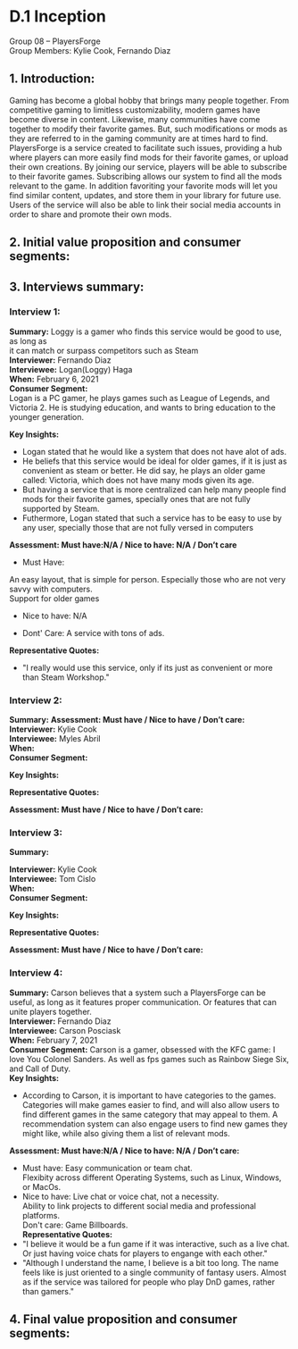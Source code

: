 # D.1 Inception

Group 08 – PlayersForge\
Group Members: Kylie Cook, Fernando Diaz

## 1. Introduction:

Gaming has become a global hobby that brings many people together. From competitive gaming to limitless customizability, modern games have
become diverse in content. Likewise, many communities have come together to modify their favorite games. But, such modifications or mods as
they are referred to in the gaming community are at times hard to find. PlayersForge is a service created to facilitate such issues, providing
a hub where players can more easily find mods for their favorite games, or upload their own creations. By joining our service, players will
be able to subscribe to their favorite games. Subscribing allows our system to find all the mods relevant to the game. In addition favoriting your
favorite mods will let you find similar content, updates, and store them in your library for future use. Users of the service will also be able to link
their social media accounts in order to share and promote their own mods.


## 2. Initial value proposition and consumer segments:


## 3. Interviews summary:


### Interview 1: 

**Summary:** Loggy is a gamer who finds this service would be good to use, as long as\
it can match or surpass competitors such as Steam\
**Interviewer:** Fernando Diaz\
**Interviewee:** Logan(Loggy) Haga\
**When:** February 6, 2021\
**Consumer Segment:**\
Logan is a PC gamer, he plays games such as League of Legends, and Victoria 2.
He is studying education, and wants to bring education to the younger generation.

**Key Insights:**
- Logan stated that he would like a system that does not have alot of ads.
- He beliefs that this service would be ideal for older games, if it is just as
convenient as steam or better. He did say, he plays an older game called:
Victoria, which does not have many mods given its age.
- But having a service that is more centralized can help many people find mods
for their favorite games, specially ones that are not fully supported by Steam.
- Futhermore, Logan stated that such a service has to be easy to use by any
user, specially those that are not fully versed in computers

**Assessment: Must have:N/A / Nice to have: N/A / Don’t care**

- Must Have:

An easy layout, that is simple for person. Especially those who are not very savvy with computers.\
Support for older games

- Nice to have:
N/A

- Dont' Care: 
A service with tons of ads. 

**Representative Quotes:**
- "I really would use this service, only if its just as convenient or more than Steam Workshop."

### Interview 2:

**Summary:**
**Assessment: Must have / Nice to have / Don’t care:**
**Interviewer:** Kylie Cook\
**Interviewee:** Myles Abril\
**When:**\
**Consumer Segment:**

**Key Insights:**

**Representative Quotes:**

**Assessment: Must have / Nice to have / Don’t care:**

### Interview 3:

**Summary:**

**Interviewer:** Kylie Cook\
**Interviewee:** Tom Cislo\
**When:**\
**Consumer Segment:**

**Key Insights:**

**Representative Quotes:**


**Assessment: Must have / Nice to have / Don’t care:**
 

### Interview 4:
**Summary:** Carson believes that a system such a PlayersForge can be useful, as long as it
features proper communication. Or features that can unite players together.  
**Interviewer:** Fernando Diaz \
**Interviewee:** Carson Posciask \
**When:** February 7, 2021\
**Consumer Segment:** Carson is a gamer, obsessed with the KFC game: I love You Colonel Sanders. As well as fps games such as Rainbow Siege Six, and Call of Duty.\
**Key Insights:**
- According to Carson, it is important to have categories to the games. Categories will make games easier to find, and will also
allow users to find different games in the same category that may appeal to them. A recommendation system can also engage users to find
new games they might like, while also giving them a list of relevant mods. 

**Assessment: Must have:N/A / Nice to have: N/A / Don’t care:**
- Must have: 
 Easy communication or team chat. \
 Flexibity across different Operating Systems, such as Linux, Windows, or MacOs.
- Nice to have:
Live chat or voice chat, not a necessity. \
Ability to link projects to different social media and professional platforms.\
Don't care:
Game Billboards. \
**Representative Quotes:**
- "I believe it would be a fun game if it was interactive, such as a live chat. Or just having voice chats for players to engange 
with each other." 
- "Although I understand the name, I believe is a bit too long. The name feels like is just oriented to a single community of 
fantasy users. Almost as if the service was tailored for people who play DnD games, rather than gamers."

## 4. Final value proposition and consumer segments:
